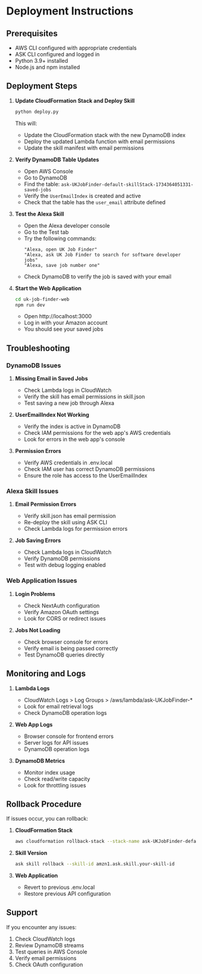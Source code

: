 # Deployment Instructions

## Prerequisites
- AWS CLI configured with appropriate credentials
- ASK CLI configured and logged in
- Python 3.9+ installed
- Node.js and npm installed

## Deployment Steps

1. **Update CloudFormation Stack and Deploy Skill**
   ```bash
   python deploy.py
   ```
   This will:
   - Update the CloudFormation stack with the new DynamoDB index
   - Deploy the updated Lambda function with email permissions
   - Update the skill manifest with email permissions

2. **Verify DynamoDB Table Updates**
   - Open AWS Console
   - Go to DynamoDB
   - Find the table: `ask-UKJobFinder-default-skillStack-1734364051331-saved-jobs`
   - Verify the `UserEmailIndex` is created and active
   - Check that the table has the `user_email` attribute defined

3. **Test the Alexa Skill**
   - Open the Alexa developer console
   - Go to the Test tab
   - Try the following commands:
     ```
     "Alexa, open UK Job Finder"
     "Alexa, ask UK Job Finder to search for software developer jobs"
     "Alexa, save job number one"
     ```
   - Check DynamoDB to verify the job is saved with your email

4. **Start the Web Application**
   ```bash
   cd uk-job-finder-web
   npm run dev
   ```
   - Open http://localhost:3000
   - Log in with your Amazon account
   - You should see your saved jobs

## Troubleshooting

### DynamoDB Issues
1. **Missing Email in Saved Jobs**
   - Check Lambda logs in CloudWatch
   - Verify the skill has email permissions in skill.json
   - Test saving a new job through Alexa

2. **UserEmailIndex Not Working**
   - Verify the index is active in DynamoDB
   - Check IAM permissions for the web app's AWS credentials
   - Look for errors in the web app's console

3. **Permission Errors**
   - Verify AWS credentials in .env.local
   - Check IAM user has correct DynamoDB permissions
   - Ensure the role has access to the UserEmailIndex

### Alexa Skill Issues
1. **Email Permission Errors**
   - Verify skill.json has email permission
   - Re-deploy the skill using ASK CLI
   - Check Lambda logs for permission errors

2. **Job Saving Errors**
   - Check Lambda logs in CloudWatch
   - Verify DynamoDB permissions
   - Test with debug logging enabled

### Web Application Issues
1. **Login Problems**
   - Check NextAuth configuration
   - Verify Amazon OAuth settings
   - Look for CORS or redirect issues

2. **Jobs Not Loading**
   - Check browser console for errors
   - Verify email is being passed correctly
   - Test DynamoDB queries directly

## Monitoring and Logs

1. **Lambda Logs**
   - CloudWatch Logs > Log Groups > /aws/lambda/ask-UKJobFinder-*
   - Look for email retrieval logs
   - Check DynamoDB operation logs

2. **Web App Logs**
   - Browser console for frontend errors
   - Server logs for API issues
   - DynamoDB operation logs

3. **DynamoDB Metrics**
   - Monitor index usage
   - Check read/write capacity
   - Look for throttling issues

## Rollback Procedure

If issues occur, you can rollback:

1. **CloudFormation Stack**
   ```bash
   aws cloudformation rollback-stack --stack-name ask-UKJobFinder-default-skillStack-1734364051331
   ```

2. **Skill Version**
   ```bash
   ask skill rollback --skill-id amzn1.ask.skill.your-skill-id
   ```

3. **Web Application**
   - Revert to previous .env.local
   - Restore previous API configuration

## Support

If you encounter any issues:
1. Check CloudWatch logs
2. Review DynamoDB streams
3. Test queries in AWS Console
4. Verify email permissions
5. Check OAuth configuration
